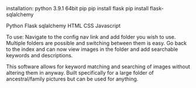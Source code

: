 installation:
   python 3.9.1 64bit
   pip
   pip install flask
   pip install flask-sqlalchemy

Python
Flask
sqlalchemy
HTML
CSS
Javascript

To use:
Navigate to the config nav link and add folder you wish to use. 
Multiple folders are possible and switching between them is easy.
Go back to the index and can now view images in the folder and add searchable keywords and descriptions.

This software allows for keyword matching and searching of images without altering them in anyway.
Built specifically for a large folder of ancestral/family pictures but can be used for anything.
